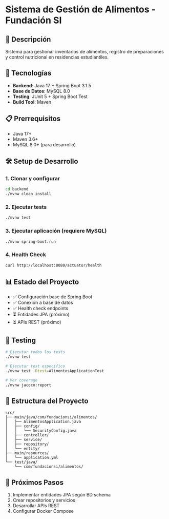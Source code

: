 # Sistema de Gestión de Alimentos - Fundación SI

## 🎯 Descripción

Sistema para gestionar inventarios de alimentos, registro de preparaciones y control nutricional en residencias estudiantiles.

## 🚀 Tecnologías

- **Backend**: Java 17 + Spring Boot 3.1.5
- **Base de Datos**: MySQL 8.0
- **Testing**: JUnit 5 + Spring Boot Test
- **Build Tool**: Maven

## 📋 Prerrequisitos

- Java 17+
- Maven 3.6+
- MySQL 8.0+ (para desarrollo)

## 🛠️ Setup de Desarrollo

### 1. Clonar y configurar

```bash
cd backend
./mvnw clean install
```

### 2. Ejecutar tests

```bash
./mvnw test
```

### 3. Ejecutar aplicación (requiere MySQL)

```bash
./mvnw spring-boot:run
```

### 4. Health Check

```bash
curl http://localhost:8080/actuator/health
```

## 📊 Estado del Proyecto

- ✅ Configuración base de Spring Boot
- ✅ Conexión a base de datos
- ✅ Health check endpoints
- ⏳ Entidades JPA (próximo)
- ⏳ APIs REST (próximo)

## 🧪 Testing

```bash
# Ejecutar todos los tests
./mvnw test

# Ejecutar test específico
./mvnw test -Dtest=AlimentosApplicationTest

# Ver coverage
./mvnw jacoco:report
```

## 📁 Estructura del Proyecto

```
src/
├── main/java/com/fundacionsi/alimentos/
│   ├── AlimentosApplication.java
│   ├── config/
│   │   └── SecurityConfig.java
│   ├── controller/
│   ├── service/
│   ├── repository/
│   └── entity/
├── main/resources/
│   └── application.yml
└── test/java/
    └── com/fundacionsi/alimentos/
```

## 🚀 Próximos Pasos

1. Implementar entidades JPA según BD schema
2. Crear repositorios y servicios
3. Desarrollar APIs REST
4. Configurar Docker Compose
